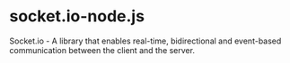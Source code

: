 # socket.io-node.js
Socket.io - A library that enables real-time, bidirectional and event-based communication between the client and the server.
